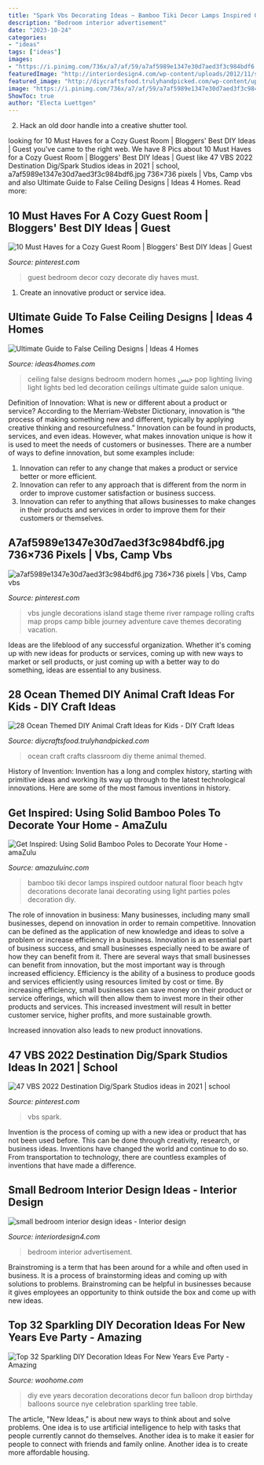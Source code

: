 ```yaml
---
title: "Spark Vbs Decorating Ideas ~ Bamboo Tiki Decor Lamps Inspired Outdoor Natural Floor Beach Hgtv Decorations Decorate Lanai Decorating Using Light Parties Poles Decoration Diy"
description: "Bedroom interior advertisement"
date: "2023-10-24"
categories:
- "ideas"
tags: ["ideas"]
images:
- "https://i.pinimg.com/736x/a7/af/59/a7af5989e1347e30d7aed3f3c984bdf6.jpg"
featuredImage: "http://interiordesign4.com/wp-content/uploads/2012/11/small-bedroom-interior-design-ideas-9.jpg"
featured_image: "http://diycraftsfood.trulyhandpicked.com/wp-content/uploads/2016/05/Ocean-crafts_ok.jpg"
image: "https://i.pinimg.com/736x/a7/af/59/a7af5989e1347e30d7aed3f3c984bdf6.jpg"
ShowToc: true
author: "Electa Luettgen"
---
```



2. Hack an old door handle into a creative shutter tool.

	

		
looking for 10 Must Haves for a Cozy Guest Room | Bloggers&#039; Best DIY Ideas | Guest you've came to the right web. We have 8 Pics about 10 Must Haves for a Cozy Guest Room | Bloggers&#039; Best DIY Ideas | Guest like 47 VBS 2022 Destination Dig/Spark Studios ideas in 2021 | school, a7af5989e1347e30d7aed3f3c984bdf6.jpg 736×736 pixels | Vbs, Camp vbs and also Ultimate Guide to False Ceiling Designs | Ideas 4 Homes. Read more:
		
    
## 10 Must Haves For A Cozy Guest Room | Bloggers&#039; Best DIY Ideas | Guest

<img loading=lazy src="https://i.pinimg.com/736x/ff/58/e9/ff58e9099feb807a963ec395da4932ac--decorate-guest-bedroom-cozy-guest-room-ideas.jpg?b=t" onerror="this.onerror=null;this.src='https://tse2.mm.bing.net/th?id=OIP.lMoE5MEUX6uMBiefMQVhEgHaLG&amp;pid=15.1';" alt="10 Must Haves for a Cozy Guest Room | Bloggers&#039; Best DIY Ideas | Guest">

_Source: pinterest.com_

>guest bedroom decor cozy decorate diy haves must. 

	

1. Create an innovative product or service idea.

    
## Ultimate Guide To False Ceiling Designs | Ideas 4 Homes

<img loading=lazy src="http://www.ideas4homes.com/wp-content/uploads/2015/09/Innovative-False-Ceiling-Designs-for-Modern-Bedroom-with-Oak-Bed-and-White-Bedding-near-Teak-Desk.jpg" onerror="this.onerror=null;this.src='https://tse3.mm.bing.net/th?id=OIP.BjxsyQj4x5hVqiq2AUp0KAHaFe&amp;pid=15.1';" alt="Ultimate Guide to False Ceiling Designs | Ideas 4 Homes">

_Source: ideas4homes.com_

>ceiling false designs bedroom modern homes جبس pop lighting living light lights bed led decoration ceilings ultimate guide salon unique. 

	

Definition of Innovation: What is new or different about a product or service?
According to the Merriam-Webster Dictionary, innovation is “the process of making something new and different, typically by applying creative thinking and resourcefulness.” Innovation can be found in products, services, and even ideas. However, what makes innovation unique is how it is used to meet the needs of customers or businesses. There are a number of ways to define innovation, but some examples include: 
1. Innovation can refer to any change that makes a product or service better or more efficient.
2. Innovation can refer to any approach that is different from the norm in order to improve customer satisfaction or business success.
3. Innovation can refer to anything that allows businesses to make changes in their products and services in order to improve them for their customers or themselves.

    
## A7af5989e1347e30d7aed3f3c984bdf6.jpg 736×736 Pixels | Vbs, Camp Vbs

<img loading=lazy src="https://i.pinimg.com/736x/a7/af/59/a7af5989e1347e30d7aed3f3c984bdf6.jpg" onerror="this.onerror=null;this.src='https://tse1.mm.bing.net/th?id=OIP.oghQKB9gIy6m-iSaOYdl4AHaHa&amp;pid=15.1';" alt="a7af5989e1347e30d7aed3f3c984bdf6.jpg 736×736 pixels | Vbs, Camp vbs">

_Source: pinterest.com_

>vbs jungle decorations island stage theme river rampage rolling crafts map props camp bible journey adventure cave themes decorating vacation. 

	

Ideas are the lifeblood of any successful organization. Whether it's coming up with new ideas for products or services, coming up with new ways to market or sell products, or just coming up with a better way to do something, ideas are essential to any business.

    
## 28 Ocean Themed DIY Animal Craft Ideas For Kids - DIY Craft Ideas

<img loading=lazy src="http://diycraftsfood.trulyhandpicked.com/wp-content/uploads/2016/05/Ocean-crafts_ok.jpg" onerror="this.onerror=null;this.src='https://tse4.mm.bing.net/th?id=OIP.Ua--ZbcDLBe5yLNDKPhLPAHaLG&amp;pid=15.1';" alt="28 Ocean Themed DIY Animal Craft Ideas for Kids - DIY Craft Ideas">

_Source: diycraftsfood.trulyhandpicked.com_

>ocean craft crafts classroom diy theme animal themed. 

	

History of Invention:
Invention has a long and complex history, starting with primitive ideas and working its way up through to the latest technological innovations. Here are some of the most famous inventions in history.

    
## Get Inspired: Using Solid Bamboo Poles To Decorate Your Home - AmaZulu

<img loading=lazy src="https://www.amazuluinc.com/wp-content/uploads/bamboo-lamps.jpg" onerror="this.onerror=null;this.src='https://tse2.mm.bing.net/th?id=OIP.1tcgZt6okjEvpJhY3T4GDgHaJ3&amp;pid=15.1';" alt="Get Inspired: Using Solid Bamboo Poles to Decorate Your Home - amaZulu">

_Source: amazuluinc.com_

>bamboo tiki decor lamps inspired outdoor natural floor beach hgtv decorations decorate lanai decorating using light parties poles decoration diy. 

	

The role of innovation in business:
Many businesses, including many small businesses, depend on innovation in order to remain competitive. Innovation can be defined as the application of new knowledge and ideas to solve a problem or increase efficiency in a business. Innovation is an essential part of business success, and small businesses especially need to be aware of how they can benefit from it.
There are several ways that small businesses can benefit from innovation, but the most important way is through increased efficiency. Efficiency is the ability of a business to produce goods and services efficiently using resources limited by cost or time. By increasing efficiency, small businesses can save money on their product or service offerings, which will then allow them to invest more in their other products and services. This increased investment will result in better customer service, higher profits, and more sustainable growth.

Increased innovation also leads to new product innovations.

    
## 47 VBS 2022 Destination Dig/Spark Studios Ideas In 2021 | School

<img loading=lazy src="https://i.pinimg.com/474x/68/8e/74/688e74d65bd2699b40fcb1241f41a2f0.jpg" onerror="this.onerror=null;this.src='https://tse2.mm.bing.net/th?id=OIP.zdRov4BCr-RvZmC8zYrfNQAAAA&amp;pid=15.1';" alt="47 VBS 2022 Destination Dig/Spark Studios ideas in 2021 | school">

_Source: pinterest.com_

>vbs spark. 

	

Invention is the process of coming up with a new idea or product that has not been used before. This can be done through creativity, research, or business ideas. Inventions have changed the world and continue to do so. From transportation to technology, there are countless examples of inventions that have made a difference.

    
## Small Bedroom Interior Design Ideas - Interior Design

<img loading=lazy src="http://interiordesign4.com/wp-content/uploads/2012/11/small-bedroom-interior-design-ideas-9.jpg" onerror="this.onerror=null;this.src='https://tse2.mm.bing.net/th?id=OIP.AFxn0-ntASV0glIWTNYSjgHaJ4&amp;pid=15.1';" alt="small bedroom interior design ideas - Interior design">

_Source: interiordesign4.com_

>bedroom interior advertisement. 

	

Brainstroming is a term that has been around for a while and often used in business. It is a process of brainstorming ideas and coming up with solutions to problems. Brainstroming can be helpful in businesses because it gives employees an opportunity to think outside the box and come up with new ideas.

    
## Top 32 Sparkling DIY Decoration Ideas For New Years Eve Party - Amazing

<img loading=lazy src="http://www.woohome.com/wp-content/uploads/2013/12/diy-new-year-eve-decorations-28-2.jpg" onerror="this.onerror=null;this.src='https://tse2.mm.bing.net/th?id=OIP.H5aIrWKhdkDnJPEfiL5YfgHaLP&amp;pid=15.1';" alt="Top 32 Sparkling DIY Decoration Ideas For New Years Eve Party - Amazing">

_Source: woohome.com_

>diy eve years decoration decorations decor fun balloon drop birthday balloons source nye celebration sparkling tree table. 

	

The article, "New Ideas," is about new ways to think about and solve problems. One idea is to use artificial intelligence to help with tasks that people currently cannot do themselves. Another idea is to make it easier for people to connect with friends and family online. Another idea is to create more affordable housing.

